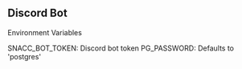 Discord Bot
-

Environment Variables

SNACC_BOT_TOKEN: Discord bot token
PG_PASSWORD: Defaults to 'postgres'